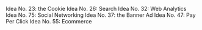 
Idea No. 23: the Cookie
Idea No. 26: Search
Idea No. 32: Web Analytics
Idea No. 75: Social Networking
Idea No. 37: the Banner Ad
Idea No. 47: Pay Per Click
Idea No. 55: Ecommerce